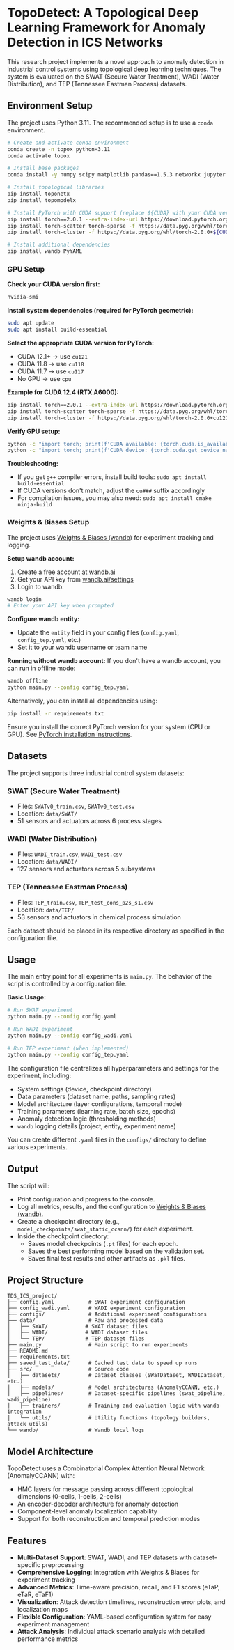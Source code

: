 # TopoDetect: A Topological Deep Learning Framework for Anomaly Detection in ICS Networks

This research project implements a novel approach to anomaly detection in industrial control systems using topological deep learning techniques. The system is evaluated on the SWAT (Secure Water Treatment), WADI (Water Distribution), and TEP (Tennessee Eastman Process) datasets.

## Environment Setup

The project uses Python 3.11. The recommended setup is to use a `conda` environment.

```bash
# Create and activate conda environment
conda create -n topox python=3.11
conda activate topox

# Install base packages
conda install -y numpy scipy matplotlib pandas==1.5.3 networkx jupyter

# Install topological libraries
pip install toponetx
pip install topomodelx

# Install PyTorch with CUDA support (replace ${CUDA} with your CUDA version like cu117)
pip install torch==2.0.1 --extra-index-url https://download.pytorch.org/whl/${CUDA}
pip install torch-scatter torch-sparse -f https://data.pyg.org/whl/torch-2.0.1+${CUDA}.html
pip install torch-cluster -f https://data.pyg.org/whl/torch-2.0.0+${CUDA}.html

# Install additional dependencies
pip install wandb PyYAML
```

### GPU Setup

**Check your CUDA version first:**
```bash
nvidia-smi
```

**Install system dependencies (required for PyTorch geometric):**
```bash
sudo apt update
sudo apt install build-essential
```

**Select the appropriate CUDA version for PyTorch:**
- CUDA 12.1+ → use `cu121`
- CUDA 11.8 → use `cu118`  
- CUDA 11.7 → use `cu117`
- No GPU → use `cpu`

**Example for CUDA 12.4 (RTX A6000):**
```bash
pip install torch==2.0.1 --extra-index-url https://download.pytorch.org/whl/cu121
pip install torch-scatter torch-sparse -f https://data.pyg.org/whl/torch-2.0.1+cu121.html
pip install torch-cluster -f https://data.pyg.org/whl/torch-2.0.0+cu121.html
```

**Verify GPU setup:**
```bash
python -c "import torch; print(f'CUDA available: {torch.cuda.is_available()}')"
python -c "import torch; print(f'CUDA device: {torch.cuda.get_device_name(0)}')"
```

**Troubleshooting:**
- If you get `g++` compiler errors, install build tools: `sudo apt install build-essential`
- If CUDA versions don't match, adjust the `cu###` suffix accordingly
- For compilation issues, you may also need: `sudo apt install cmake ninja-build`

### Weights & Biases Setup

The project uses [Weights & Biases (wandb)](https://wandb.ai) for experiment tracking and logging.

**Setup wandb account:**
1. Create a free account at [wandb.ai](https://wandb.ai)
2. Get your API key from [wandb.ai/settings](https://wandb.ai/settings)
3. Login to wandb:
```bash
wandb login
# Enter your API key when prompted
```

**Configure wandb entity:**
- Update the `entity` field in your config files (`config.yaml`, `config_tep.yaml`, etc.)
- Set it to your wandb username or team name

**Running without wandb account:**
If you don't have a wandb account, you can run in offline mode:
```bash
wandb offline
python main.py --config config_tep.yaml
```

Alternatively, you can install all dependencies using:

```bash
pip install -r requirements.txt
```
Ensure you install the correct PyTorch version for your system (CPU or GPU). See [PyTorch installation instructions](https://pytorch.org/get-started/locally/).

## Datasets

The project supports three industrial control system datasets:

### SWAT (Secure Water Treatment)
- Files: `SWATv0_train.csv`, `SWATv0_test.csv`
- Location: `data/SWAT/`
- 51 sensors and actuators across 6 process stages

### WADI (Water Distribution)
- Files: `WADI_train.csv`, `WADI_test.csv`
- Location: `data/WADI/`
- 127 sensors and actuators across 5 subsystems

### TEP (Tennessee Eastman Process)
- Files: `TEP_train.csv`, `TEP_test_cons_p2s_s1.csv`
- Location: `data/TEP/`
- 53 sensors and actuators in chemical process simulation

Each dataset should be placed in its respective directory as specified in the configuration file.

## Usage

The main entry point for all experiments is `main.py`. The behavior of the script is controlled by a configuration file.

**Basic Usage:**
```bash
# Run SWAT experiment
python main.py --config config.yaml

# Run WADI experiment
python main.py --config config_wadi.yaml

# Run TEP experiment (when implemented)
python main.py --config config_tep.yaml
```

The configuration file centralizes all hyperparameters and settings for the experiment, including:
- System settings (device, checkpoint directory)
- Data parameters (dataset name, paths, sampling rates)
- Model architecture (layer configurations, temporal mode)
- Training parameters (learning rate, batch size, epochs)
- Anomaly detection logic (thresholding methods)
- `wandb` logging details (project, entity, experiment name)

You can create different `.yaml` files in the `configs/` directory to define various experiments.

## Output

The script will:
*   Print configuration and progress to the console.
*   Log all metrics, results, and the configuration to [Weights & Biases (wandb)](https://wandb.ai).
*   Create a checkpoint directory (e.g., `model_checkpoints/swat_static_ccann/`) for each experiment.
*   Inside the checkpoint directory:
    *   Saves model checkpoints (`.pt` files) for each epoch.
    *   Saves the best performing model based on the validation set.
    *   Saves final test results and other artifacts as `.pkl` files.

## Project Structure

```
TDS_ICS_project/
├── config.yaml           # SWAT experiment configuration
├── config_wadi.yaml      # WADI experiment configuration
├── configs/              # Additional experiment configurations
├── data/                 # Raw and processed data
│   ├── SWAT/            # SWAT dataset files
│   ├── WADI/            # WADI dataset files
│   └── TEP/             # TEP dataset files
├── main.py               # Main script to run experiments
├── README.md
├── requirements.txt
├── saved_test_data/      # Cached test data to speed up runs
├── src/                  # Source code
│   ├── datasets/         # Dataset classes (SWaTDataset, WADIDataset, etc.)
│   ├── models/           # Model architectures (AnomalyCCANN, etc.)
│   ├── pipelines/        # Dataset-specific pipelines (swat_pipeline, wadi_pipeline)
│   ├── trainers/         # Training and evaluation logic with wandb integration
│   └── utils/            # Utility functions (topology builders, attack utils)
└── wandb/                # Wandb local logs
```

## Model Architecture

TopoDetect uses a Combinatorial Complex Attention Neural Network (AnomalyCCANN) with:
- HMC layers for message passing across different topological dimensions (0-cells, 1-cells, 2-cells)
- An encoder-decoder architecture for anomaly detection
- Component-level anomaly localization capability
- Support for both reconstruction and temporal prediction modes

## Features

- **Multi-Dataset Support**: SWAT, WADI, and TEP datasets with dataset-specific preprocessing
- **Comprehensive Logging**: Integration with Weights & Biases for experiment tracking
- **Advanced Metrics**: Time-aware precision, recall, and F1 scores (eTaP, eTaR, eTaF1)
- **Visualization**: Attack detection timelines, reconstruction error plots, and localization maps
- **Flexible Configuration**: YAML-based configuration system for easy experiment management
- **Attack Analysis**: Individual attack scenario analysis with detailed performance metrics